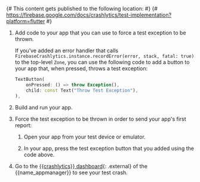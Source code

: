 {# This content gets published to the following location:                              #}
{#   https://firebase.google.com/docs/crashlytics/test-implementation?platform=flutter #}

1.  Add code to your app that you can use to force a test exception to be
    thrown.

    If you’ve added an error handler that calls
    `FirebaseCrashlytics.instance.recordError(error, stack, fatal: true)` to the
    top-level `Zone`, you can use the following code to add a button to your app
    that, when pressed, throws a test exception:

    ```dart
    TextButton(
        onPressed: () => throw Exception(),
        child: const Text("Throw Test Exception"),
    ),
    ```

1.  Build and run your app.

1.  Force the test exception to be thrown in order to send your app's first
    report:

    1.  Open your app from your test device or emulator.

    1.  In your app, press the test exception button that you added using the
        code above.

1.  Go to the
    [{{crashlytics}} dashboard](https://console.firebase.google.com/project/_/crashlytics){: .external}
    of the {{name_appmanager}} to see your test crash.
